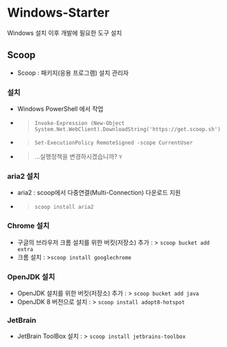 # Windows-Starter
Windows 설치 이후 개발에 필요한 도구 설치

## Scoop
* Scoop : 패키지(응용 프로그램) 설치 관리자

### 설치
* Windows PowerShell 에서 작업 
* > `Invoke-Expression (New-Object System.Net.WebClient).DownloadString('https://get.scoop.sh')`
* > `Set-ExecutionPolicy RemoteSigned -scope CurrentUser`
* > ...실행정책을 변경하시겠습니까? `Y`
### aria2 설치
*  aria2 : scoop에서 다중연결(Multi-Connection) 다운로드 지원
* > `scoop install aria2`

### Chrome 설치
* 구글의 브라우저 크롬 설치를 위한 버킷(저장소) 추가 : > `scoop bucket add extra`
* 크롬 설치 : >`scoop install googlechrome`

### OpenJDK 설치
* OpenJDK 설치를 위한 버킷(저장소) 추가 : > `scoop bucket add java`
* OpenJDK 8 버전으로 설치 : > `scoop install adopt8-hotspot`

### JetBrain 
* JetBrain ToolBox 설치 : > `scoop install jetbrains-toolbox`

